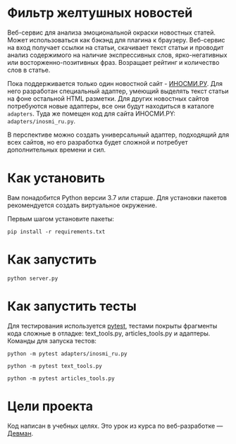# Фильтр желтушных новостей

Веб-сервис для анализа эмоциональной окраски новостных статей.
Может использоваться как бэкэнд для плагина к браузеру. Веб-сервис на вход получает ссылки на статьи,
скачивает текст статьи и проводит анализ содержимого на наличие экспрессивных слов, ярко-негативных или восторженно-позитивных фраз.
Возращает рейтинг и количество слов в статье.

Пока поддерживается только один новостной сайт - [ИНОСМИ.РУ](https://inosmi.ru/). Для него разработан специальный адаптер, умеющий выделять текст статьи на фоне остальной HTML разметки. Для других новостных сайтов потребуются новые адаптеры, все они будут находиться в каталоге `adapters`. Туда же помещен код для сайта ИНОСМИ.PY: `adapters/inosmi_ru.py`.

В перспективе можно создать универсальный адаптер, подходящий для всех сайтов, но его разработка будет сложной и потребует дополнительных времени и сил.

# Как установить

Вам понадобится Python версии 3.7 или старше. Для установки пакетов рекомендуется создать виртуальное окружение.

Первым шагом установите пакеты:

```python3
pip install -r requirements.txt
```

# Как запустить

```python3
python server.py
```

# Как запустить тесты

Для тестирования используется [pytest](https://docs.pytest.org/en/latest/), тестами покрыты фрагменты кода сложные в отладке: text_tools.py, articles_tools.py и адаптеры. Команды для запуска тестов:

```
python -m pytest adapters/inosmi_ru.py
```

```
python -m pytest text_tools.py
```
```
python -m pytest articles_tools.py
```
# Цели проекта

Код написан в учебных целях. Это урок из курса по веб-разработке — [Девман](https://dvmn.org).
